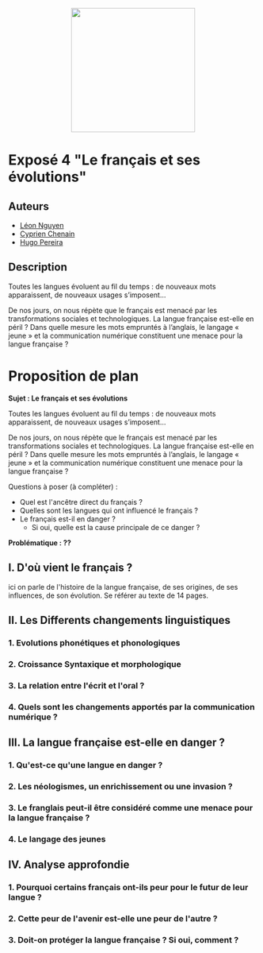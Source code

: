 <p align="center">
    <img src='https://upload.wikimedia.org/wikipedia/fr/thumb/4/45/Logo_UTC_2018.svg/2560px-Logo_UTC_2018.svg.png' width='250' >
</p>

# Exposé 4 "Le français et ses évolutions"

## Auteurs
- [Léon Nguyen](mailto:leon.nguyen@etu.utc.fr)
- [Cyprien Chenain](mailto:cyprien.chenain@etu.utc.fr)
- [Hugo Pereira](mailto:hugo.pereira@etu.utc.fr)

## Description
Toutes les langues évoluent au fil du temps : de nouveaux mots apparaissent, de nouveaux usages s’imposent...

De nos jours, on nous répète que le français est menacé par les transformations sociales et technologiques. La langue française est-elle en péril ? Dans quelle mesure les mots empruntés à l’anglais, le langage « jeune » et la communication numérique constituent une menace pour la langue française ?

# Proposition de plan

**Sujet : Le français et ses évolutions**

Toutes les langues évoluent au fil du temps : de nouveaux mots apparaissent, de nouveaux usages s’imposent...

De nos jours, on nous répète que le français est menacé par les transformations sociales et technologiques. La langue française est-elle en péril ? Dans quelle mesure les mots empruntés à l’anglais, le langage « jeune » et la communication numérique constituent une menace pour la langue française ?

Questions à poser (à compléter) :
- Quel est l'ancêtre direct du français ?
- Quelles sont les langues qui ont influencé le français ?
- Le français est-il en danger ?
    - Si oui, quelle est la cause principale de ce danger ?

**Problématique : ⁇**

## I. D'où vient le français ?
ici on parle de l'histoire de la langue française, de ses origines, de ses influences, de son évolution. Se référer au texte de 14 pages.

## II. Les Differents changements linguistiques

### 1. Evolutions phonétiques et phonologiques

### 2. Croissance Syntaxique et morphologique

### 3. La relation entre l'écrit et l'oral ?

### 4. Quels sont les changements apportés par la communication numérique ?

## III. La langue française est-elle en danger ?

### 1. Qu'est-ce qu'une langue en danger ?

### 2. Les néologismes, un enrichissement ou une invasion ?

### 3. Le franglais peut-il être considéré comme une menace pour la langue française ?

### 4. Le langage des jeunes

## IV. Analyse approfondie

### 1. Pourquoi certains français ont-ils peur pour le futur de leur langue ?

### 2. Cette peur de l'avenir est-elle une peur de l'autre ?

### 3. Doit-on protéger la langue française ? Si oui, comment ?

